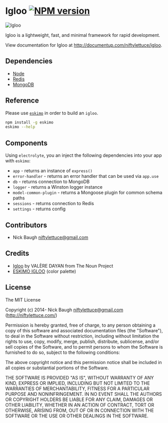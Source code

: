 
# Igloo [![NPM version](https://badge.fury.io/js/igloo.png)](http://badge.fury.io/js/igloo)

![Igloo](https://filenode.s3.amazonaws.com/igloo.png)

Igloo is a lightweight, fast, and minimal framework for rapid development.

View documentation for Igloo at <http://documentup.com/niftylettuce/igloo>.


## Dependencies

* [Node](http://nodejs.org)
* [Redis](http://redis.io/)
* [MongoDB](http://www.mongodb.org/)


## Reference

Please use [`eskimo`](https://github.com/niftylettuce/eskimo) in order to build an `igloo`.

```bash
npm install -g eskimo
eskimo --help
```


## Components

Using `electrolyte`, you an inject the following dependencies into your app with `eskimo`:

* `app` - returns an instance of `express()`
* `error-handler` - returns an error handler that can be used via `app.use`
* `db` - returns connection to MongoDB
* `logger` - returns a Winston logger instance
* `model-common-plugin` - returns a Mongoose plugin for common schema paths
* `sessions` - returns connection to Redis
* `settings` - returns config


## Contributors

* Nick Baugh <niftylettuce@gmail.com>


## Credits

* [Igloo](http://thenounproject.com/term/igloo/26547/) by VALÈRE DAYAN from The Noun Project
* [ESKIMO IGLOO](http://www.colourlovers.com/palette/1933518/ESKIMO_IGLOO) (color palette)


## License

The MIT License

Copyright (c) 2014- Nick Baugh niftylettuce@gmail.com (http://niftylettuce.com/)

Permission is hereby granted, free of charge, to any person obtaining a copy of this software and associated documentation files (the "Software"), to deal in the Software without restriction, including without limitation the rights to use, copy, modify, merge, publish, distribute, sublicense, and/or sell copies of the Software, and to permit persons to whom the Software is furnished to do so, subject to the following conditions:

The above copyright notice and this permission notice shall be included in all copies or substantial portions of the Software.

THE SOFTWARE IS PROVIDED "AS IS", WITHOUT WARRANTY OF ANY KIND, EXPRESS OR IMPLIED, INCLUDING BUT NOT LIMITED TO THE WARRANTIES OF MERCHANTABILITY, FITNESS FOR A PARTICULAR PURPOSE AND NONINFRINGEMENT. IN NO EVENT SHALL THE AUTHORS OR COPYRIGHT HOLDERS BE LIABLE FOR ANY CLAIM, DAMAGES OR OTHER LIABILITY, WHETHER IN AN ACTION OF CONTRACT, TORT OR OTHERWISE, ARISING FROM, OUT OF OR IN CONNECTION WITH THE SOFTWARE OR THE USE OR OTHER DEALINGS IN THE SOFTWARE.
